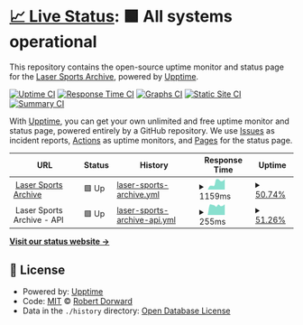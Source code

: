 # [📈 Live Status](https://status.tr1cky.au): <!--live status--> **🟩 All systems operational**

This repository contains the open-source uptime monitor and status page for the [Laser Sports Archive](https://archive.lasersports.au), powered by [Upptime](https://github.com/upptime/upptime).

[![Uptime CI](https://github.com/dorwardtech/status/workflows/Uptime%20CI/badge.svg)](https://github.com/dorwardtech/status/actions?query=workflow%3A%22Uptime+CI%22)
[![Response Time CI](https://github.com/dorwardtech/status/workflows/Response%20Time%20CI/badge.svg)](https://github.com/dorwardtech/status/actions?query=workflow%3A%22Response+Time+CI%22)
[![Graphs CI](https://github.com/dorwardtech/status/workflows/Graphs%20CI/badge.svg)](https://github.com/dorwardtech/status/actions?query=workflow%3A%22Graphs+CI%22)
[![Static Site CI](https://github.com/dorwardtech/status/workflows/Static%20Site%20CI/badge.svg)](https://github.com/dorwardtech/status/actions?query=workflow%3A%22Static+Site+CI%22)
[![Summary CI](https://github.com/dorwardtech/status/workflows/Summary%20CI/badge.svg)](https://github.com/dorwardtech/status/actions?query=workflow%3A%22Summary+CI%22)

With [Upptime](https://upptime.js.org), you can get your own unlimited and free uptime monitor and status page, powered entirely by a GitHub repository. We use [Issues](https://github.com/dorwardtech/status/issues) as incident reports, [Actions](https://github.com/dorwardtech/status/actions) as uptime monitors, and [Pages](https://status.tr1cky.au) for the status page.

<!--start: status pages-->
<!-- This summary is generated by Upptime (https://github.com/upptime/upptime) -->
<!-- Do not edit this manually, your changes will be overwritten -->
<!-- prettier-ignore -->
| URL | Status | History | Response Time | Uptime |
| --- | ------ | ------- | ------------- | ------ |
| <img alt="" src="https://icons.duckduckgo.com/ip3/archive.lasersports.au.ico" height="13"> [Laser Sports Archive](https://archive.lasersports.au) | 🟩 Up | [laser-sports-archive.yml](https://github.com/DorwardTech/lsa-status/commits/HEAD/history/laser-sports-archive.yml) | <details><summary><img alt="Response time graph" src="./graphs/laser-sports-archive/response-time-week.png" height="20"> 1159ms</summary><br><a href="https://status.lasersports.au/history/laser-sports-archive"><img alt="Response time 1418" src="https://img.shields.io/endpoint?url=https%3A%2F%2Fraw.githubusercontent.com%2FDorwardTech%2Flsa-status%2FHEAD%2Fapi%2Flaser-sports-archive%2Fresponse-time.json"></a><br><a href="https://status.lasersports.au/history/laser-sports-archive"><img alt="24-hour response time 1620" src="https://img.shields.io/endpoint?url=https%3A%2F%2Fraw.githubusercontent.com%2FDorwardTech%2Flsa-status%2FHEAD%2Fapi%2Flaser-sports-archive%2Fresponse-time-day.json"></a><br><a href="https://status.lasersports.au/history/laser-sports-archive"><img alt="7-day response time 1159" src="https://img.shields.io/endpoint?url=https%3A%2F%2Fraw.githubusercontent.com%2FDorwardTech%2Flsa-status%2FHEAD%2Fapi%2Flaser-sports-archive%2Fresponse-time-week.json"></a><br><a href="https://status.lasersports.au/history/laser-sports-archive"><img alt="30-day response time 1418" src="https://img.shields.io/endpoint?url=https%3A%2F%2Fraw.githubusercontent.com%2FDorwardTech%2Flsa-status%2FHEAD%2Fapi%2Flaser-sports-archive%2Fresponse-time-month.json"></a><br><a href="https://status.lasersports.au/history/laser-sports-archive"><img alt="1-year response time 1418" src="https://img.shields.io/endpoint?url=https%3A%2F%2Fraw.githubusercontent.com%2FDorwardTech%2Flsa-status%2FHEAD%2Fapi%2Flaser-sports-archive%2Fresponse-time-year.json"></a></details> | <details><summary><a href="https://status.lasersports.au/history/laser-sports-archive">50.74%</a></summary><a href="https://status.lasersports.au/history/laser-sports-archive"><img alt="All-time uptime 52.81%" src="https://img.shields.io/endpoint?url=https%3A%2F%2Fraw.githubusercontent.com%2FDorwardTech%2Flsa-status%2FHEAD%2Fapi%2Flaser-sports-archive%2Fuptime.json"></a><br><a href="https://status.lasersports.au/history/laser-sports-archive"><img alt="24-hour uptime 100.00%" src="https://img.shields.io/endpoint?url=https%3A%2F%2Fraw.githubusercontent.com%2FDorwardTech%2Flsa-status%2FHEAD%2Fapi%2Flaser-sports-archive%2Fuptime-day.json"></a><br><a href="https://status.lasersports.au/history/laser-sports-archive"><img alt="7-day uptime 50.74%" src="https://img.shields.io/endpoint?url=https%3A%2F%2Fraw.githubusercontent.com%2FDorwardTech%2Flsa-status%2FHEAD%2Fapi%2Flaser-sports-archive%2Fuptime-week.json"></a><br><a href="https://status.lasersports.au/history/laser-sports-archive"><img alt="30-day uptime 52.81%" src="https://img.shields.io/endpoint?url=https%3A%2F%2Fraw.githubusercontent.com%2FDorwardTech%2Flsa-status%2FHEAD%2Fapi%2Flaser-sports-archive%2Fuptime-month.json"></a><br><a href="https://status.lasersports.au/history/laser-sports-archive"><img alt="1-year uptime 52.81%" src="https://img.shields.io/endpoint?url=https%3A%2F%2Fraw.githubusercontent.com%2FDorwardTech%2Flsa-status%2FHEAD%2Fapi%2Flaser-sports-archive%2Fuptime-year.json"></a></details>
| <img alt="" src="https://icons.duckduckgo.com/ip3/archive.lasersports.au.ico" height="13"> Laser Sports Archive - API | 🟩 Up | [laser-sports-archive-api.yml](https://github.com/DorwardTech/lsa-status/commits/HEAD/history/laser-sports-archive-api.yml) | <details><summary><img alt="Response time graph" src="./graphs/laser-sports-archive-api/response-time-week.png" height="20"> 255ms</summary><br><a href="https://status.lasersports.au/history/laser-sports-archive-api"><img alt="Response time 349" src="https://img.shields.io/endpoint?url=https%3A%2F%2Fraw.githubusercontent.com%2FDorwardTech%2Flsa-status%2FHEAD%2Fapi%2Flaser-sports-archive-api%2Fresponse-time.json"></a><br><a href="https://status.lasersports.au/history/laser-sports-archive-api"><img alt="24-hour response time 278" src="https://img.shields.io/endpoint?url=https%3A%2F%2Fraw.githubusercontent.com%2FDorwardTech%2Flsa-status%2FHEAD%2Fapi%2Flaser-sports-archive-api%2Fresponse-time-day.json"></a><br><a href="https://status.lasersports.au/history/laser-sports-archive-api"><img alt="7-day response time 255" src="https://img.shields.io/endpoint?url=https%3A%2F%2Fraw.githubusercontent.com%2FDorwardTech%2Flsa-status%2FHEAD%2Fapi%2Flaser-sports-archive-api%2Fresponse-time-week.json"></a><br><a href="https://status.lasersports.au/history/laser-sports-archive-api"><img alt="30-day response time 349" src="https://img.shields.io/endpoint?url=https%3A%2F%2Fraw.githubusercontent.com%2FDorwardTech%2Flsa-status%2FHEAD%2Fapi%2Flaser-sports-archive-api%2Fresponse-time-month.json"></a><br><a href="https://status.lasersports.au/history/laser-sports-archive-api"><img alt="1-year response time 349" src="https://img.shields.io/endpoint?url=https%3A%2F%2Fraw.githubusercontent.com%2FDorwardTech%2Flsa-status%2FHEAD%2Fapi%2Flaser-sports-archive-api%2Fresponse-time-year.json"></a></details> | <details><summary><a href="https://status.lasersports.au/history/laser-sports-archive-api">51.26%</a></summary><a href="https://status.lasersports.au/history/laser-sports-archive-api"><img alt="All-time uptime 57.96%" src="https://img.shields.io/endpoint?url=https%3A%2F%2Fraw.githubusercontent.com%2FDorwardTech%2Flsa-status%2FHEAD%2Fapi%2Flaser-sports-archive-api%2Fuptime.json"></a><br><a href="https://status.lasersports.au/history/laser-sports-archive-api"><img alt="24-hour uptime 100.00%" src="https://img.shields.io/endpoint?url=https%3A%2F%2Fraw.githubusercontent.com%2FDorwardTech%2Flsa-status%2FHEAD%2Fapi%2Flaser-sports-archive-api%2Fuptime-day.json"></a><br><a href="https://status.lasersports.au/history/laser-sports-archive-api"><img alt="7-day uptime 51.26%" src="https://img.shields.io/endpoint?url=https%3A%2F%2Fraw.githubusercontent.com%2FDorwardTech%2Flsa-status%2FHEAD%2Fapi%2Flaser-sports-archive-api%2Fuptime-week.json"></a><br><a href="https://status.lasersports.au/history/laser-sports-archive-api"><img alt="30-day uptime 57.96%" src="https://img.shields.io/endpoint?url=https%3A%2F%2Fraw.githubusercontent.com%2FDorwardTech%2Flsa-status%2FHEAD%2Fapi%2Flaser-sports-archive-api%2Fuptime-month.json"></a><br><a href="https://status.lasersports.au/history/laser-sports-archive-api"><img alt="1-year uptime 57.96%" src="https://img.shields.io/endpoint?url=https%3A%2F%2Fraw.githubusercontent.com%2FDorwardTech%2Flsa-status%2FHEAD%2Fapi%2Flaser-sports-archive-api%2Fuptime-year.json"></a></details>

<!--end: status pages-->

[**Visit our status website →**](https://status.lasersports.au)

## 📄 License

- Powered by: [Upptime](https://github.com/upptime/upptime)
- Code: [MIT](./LICENSE) © [Robert Dorward](https://tr1cky.au)
- Data in the `./history` directory: [Open Database License](https://opendatacommons.org/licenses/odbl/1-0/)
